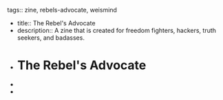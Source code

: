 tags:: zine, rebels-advocate, weismind

- title:: The Rebel's Advocate
- description:: A zine that is created for freedom fighters, hackers, truth seekers, and badasses.
- # The Rebel's Advocate
-
-